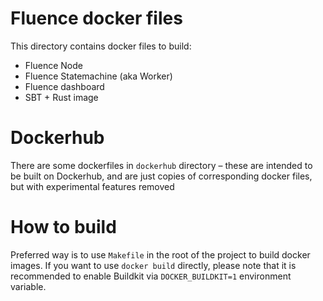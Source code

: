 # Fluence docker files
This directory contains docker files to build:
- Fluence Node
- Fluence Statemachine (aka Worker)
- Fluence dashboard
- SBT + Rust image

# Dockerhub
There are some dockerfiles in `dockerhub` directory – these are intended to be built on Dockerhub, and are just copies of corresponding docker files, but with experimental features removed

# How to build
Preferred way is to use `Makefile` in the root of the project to build docker images. If you want to use `docker build` directly, please note that it is recommended to enable Buildkit via `DOCKER_BUILDKIT=1` environment variable.
